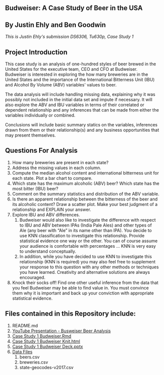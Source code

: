 Budweiser: A Case Study of Beer in the USA
---

## By Justin Ehly and Ben Goodwin
*This is Justin Ehly's submission*
*DS6306, Tu630p, Case Study 1*


## Project Introduction
This case study is an analysis of one-hundred styles of beer brewed in the United States for the executive team, CEO and CFO at Budweiser. Budweiser is interested in exploring the how many breweries are in the United States and the importance of the International Bitterness Unit (IBU) and Alcohol By Volume (ABV) variables' values to beer.  

The data analysis will include handling missing data, explaining why it was possibly not included in the initial data set and impute if necessary. It will also explore the ABV and IBU variables in terms of their correlated or dependent relationship and any inferences that can be made from either the variables individually or combined. 

Conclusions will include basic summary statics on the variables, inferences drawn from them or their relationship(s) and any business opportunities that may present themselves.

## Questions For Analysis
1.   How many breweries are present in each state?
2.   Address the missing values in each column.
3.   Compute the median alcohol content and international bitterness unit for each state. Plot a bar chart to compare.
4.   Which state has the maximum alcoholic (ABV) beer? Which state has the most bitter (IBU) beer?
5.   Comment on the summary statistics and distribution of the ABV variable.
6.   Is there an apparent relationship between the bitterness of the beer and its alcoholic content? Draw a scatter plot.  Make your best judgment of a relationship and EXPLAIN your answer.
7.  Explore IBU and ABV differences.
    1. Budweiser would also like to investigate the difference with respect to IBU and ABV between IPAs (India Pale Ales) and other types of Ale (any beer with “Ale” in its name other than IPA).  You decide to use KNN classification to investigate this relationship.  Provide statistical evidence one way or the other. You can of course assume your audience is comfortable with percentages … KNN is very easy to understand conceptually.
    2. In addition, while you have decided to use KNN to investigate this relationship (KNN is required) you may also feel free to supplement your response to this question with any other methods or techniques you have learned.  Creativity and alternative solutions are always encouraged.  
8. Knock their socks off!  Find one other useful inference from the data that you feel Budweiser may be able to find value in.  You must convince them why it is important and back up your conviction with appropriate statistical evidence. 


## Files contained in this Repository include:

1. README.md
2. [YouTube Presentation - Busweiser Beer Analysis](https://www.youtube.com/watch?v=_ceMtZXqPQ8&feature=youtu.be)
2. [Case Study 1 Budweiser.Rmd](Ehly_Goodwin_Case_Study_1_Final_DS6306_Tu630p.rmd)
3. [Case Study 1 Budweiser Knit.html](Ehly_Goodwin_Case_Study_1_knit_DS6306_Tu630p.html)
4. [Case Study 1 Budweiser Deck.pptx](Ehly_Goodwin_Case_Study_1_Final_DS6306_tu630p.pptx)
5. [Data Files](https://github.com/justinehly/Justin_Ehly_DS6306_Case_Study_1_Budweiser/tree/main/Data%20Files)
    1. beers.csv
    2. breweries.csv
    3. state-geocodes-v2017.csv
